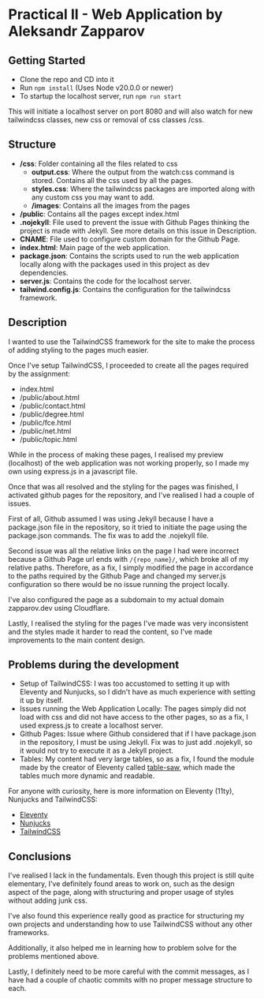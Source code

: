 # Practical II - Web Application by Aleksandr Zapparov

## Getting Started
- Clone the repo and CD into it
- Run `npm install` (Uses Node v20.0.0 or newer)
- To startup the localhost server, run `npm run start`

This will initiate a localhost server on port 8080 and will also watch for new tailwindcss classes, new css or removal of css classes /css.

## Structure
- **/css**: Folder containing all the files related to css
  - **output.css**: Where the output from the watch:css command is stored. Contains all the css used by all the pages.
  - **styles.css**: Where the tailwindcss packages are imported along with any custom css you may want to add.
  - **/images**: Contains all the images from the pages
- **/public**: Contains all the pages except index.html
- **.nojekyll**: File used to prevent the issue with Github Pages thinking the project is made with Jekyll. See more details on this issue in Description.
- **CNAME**: File used to configure custom domain for the Github Page.
- **index.html**: Main page of the web application.
- **package.json**: Contains the scripts used to run the web application locally along with the packages used in this project as dev dependencies.
- **server.js**: Contains the code for the localhost server.
- **tailwind.config.js**: Contains the configuration for the tailwindcss framework.

## Description
I wanted to use the TailwindCSS framework for the site to make the process of adding styling to the pages much easier.

Once I've setup TailwindCSS, I proceeded to create all the pages required by the assignment:
- index.html
- /public/about.html
- /public/contact.html
- /public/degree.html
- /public/fce.html
- /public/net.html
- /public/topic.html

While in the process of making these pages, I realised my preview (localhost) of the web application was not working properly, so I made my own using express.js in a javascript file.

Once that was all resolved and the styling for the pages was finished, I activated github pages for the repository, and I've realised I had a couple of issues.

First of all, Github assumed I was using Jekyll because I have a package.json file in the repository, so it tried to initiate the page using the package.json commands. 
The fix was to add the .nojekyll file.

Second issue was all the relative links on the page I had were incorrect because a Github Page url ends with `/{repo_name}/`, which broke all of my relative paths.
Therefore, as a fix, I simply modified the page in accordance to the paths required by the Github Page and changed my server.js configuration so there would be no issue running the project locally.

I've also configured the page as a subdomain to my actual domain zapparov.dev using Cloudflare.

Lastly, I realised the styling for the pages I've made was very inconsistent and the styles made it harder to read the content, so I've made improvements to the main content design.

## Problems during the development
- Setup of TailwindCSS: I was too accustomed to setting it up with Eleventy and Nunjucks, so I didn't have as much experience with setting it up by itself.
- Issues running the Web Application Locally: The pages simply did not load with css and did not have access to the other pages, so as a fix, I used express.js to create a localhost server.
- Github Pages: Issue where Github considered that if I have package.json in the repository, I must be using Jekyll. Fix was to just add .nojekyll, so it would not try to execute it as a Jekyll project.
- Tables: My content had very large tables, so as a fix, I found the module made by the creator of Eleventy called [table-saw](https://github.com/zachleat/table-saw/), which made the tables much more dynamic and readable.

For anyone with curiosity, here is more information on Eleventy (11ty), Nunjucks and TailwindCSS:
- [Eleventy](https://www.11ty.dev/)
- [Nunjucks](https://mozilla.github.io/nunjucks/)
- [TailwindCSS](https://tailwindcss.com/)

## Conclusions
I've realised I lack in the fundamentals. Even though this project is still quite elementary, I've definitely found areas to work on, such as the design aspect of the page, along with structuring and proper usage of styles without adding junk css.

I've also found this experience really good as practice for structuring my own projects and understanding how to use TailwindCSS without any other frameworks.

Additionally, it also helped me in learning how to problem solve for the problems mentioned above. 

Lastly, I definitely need to be more careful with the commit messages, as I have had a couple of chaotic commits with no proper message structure to each.